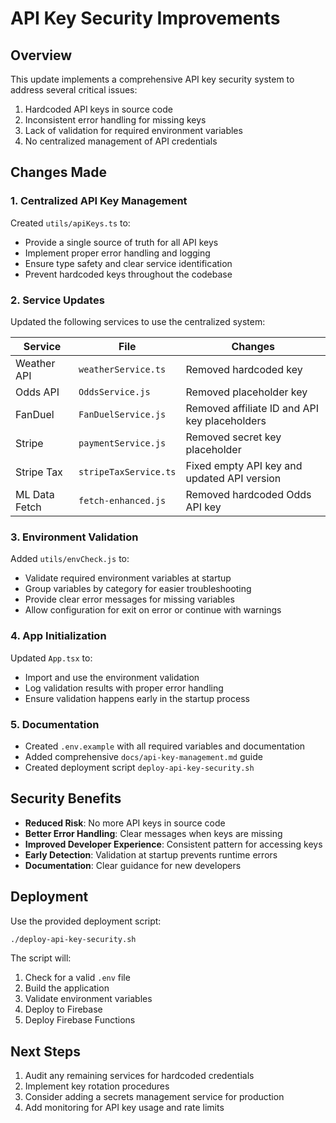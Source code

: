 # API Key Security Improvements

## Overview

This update implements a comprehensive API key security system to address several critical issues:

1. Hardcoded API keys in source code
2. Inconsistent error handling for missing keys
3. Lack of validation for required environment variables
4. No centralized management of API credentials

## Changes Made

### 1. Centralized API Key Management

Created `utils/apiKeys.ts` to:
- Provide a single source of truth for all API keys
- Implement proper error handling and logging
- Ensure type safety and clear service identification
- Prevent hardcoded keys throughout the codebase

### 2. Service Updates

Updated the following services to use the centralized system:

| Service | File | Changes |
|---------|------|---------|
| Weather API | `weatherService.ts` | Removed hardcoded key |
| Odds API | `OddsService.js` | Removed placeholder key |
| FanDuel | `FanDuelService.js` | Removed affiliate ID and API key placeholders |
| Stripe | `paymentService.js` | Removed secret key placeholder |
| Stripe Tax | `stripeTaxService.ts` | Fixed empty API key and updated API version |
| ML Data Fetch | `fetch-enhanced.js` | Removed hardcoded Odds API key |

### 3. Environment Validation

Added `utils/envCheck.js` to:
- Validate required environment variables at startup
- Group variables by category for easier troubleshooting
- Provide clear error messages for missing variables
- Allow configuration for exit on error or continue with warnings

### 4. App Initialization

Updated `App.tsx` to:
- Import and use the environment validation
- Log validation results with proper error handling
- Ensure validation happens early in the startup process

### 5. Documentation

- Created `.env.example` with all required variables and documentation
- Added comprehensive `docs/api-key-management.md` guide
- Created deployment script `deploy-api-key-security.sh`

## Security Benefits

- **Reduced Risk**: No more API keys in source code
- **Better Error Handling**: Clear messages when keys are missing
- **Improved Developer Experience**: Consistent pattern for accessing keys
- **Early Detection**: Validation at startup prevents runtime errors
- **Documentation**: Clear guidance for new developers

## Deployment

Use the provided deployment script:

```bash
./deploy-api-key-security.sh
```

The script will:
1. Check for a valid `.env` file
2. Build the application
3. Validate environment variables
4. Deploy to Firebase
5. Deploy Firebase Functions

## Next Steps

1. Audit any remaining services for hardcoded credentials
2. Implement key rotation procedures
3. Consider adding a secrets management service for production
4. Add monitoring for API key usage and rate limits